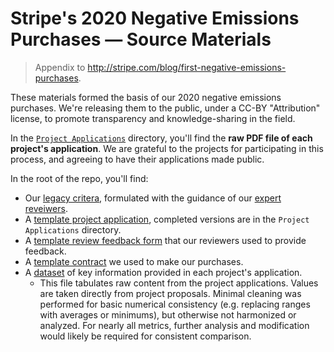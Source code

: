# Stripe's 2020 Negative Emissions Purchases — Source Materials

> Appendix to http://stripe.com/blog/first-negative-emissions-purchases.

These materials formed the basis of our 2020 negative emissions purchases. We're releasing them to the public, under a CC-BY "Attribution" license, to promote transparency and knowledge-sharing in the field.

In the [`Project Applications`](./Project%20Applications) directory, you'll find the **raw PDF file of each project's application**. We are grateful to the projects for participating in this process, and agreeing to have their applications made public.

In the root of the repo, you'll find:

- Our [legacy critera](./legacy_criteria.pdf), formulated with the guidance of our [expert reveiwers](http://stripe.com/blog/first-negative-emissions-purchases#recognition-footer).
- A [template project application](./project_applicaton_template.pdf), completed versions are in the `Project Applications` directory.
- A [template review feedback form](./feedback_form_template.pdf) that our reviewers used to provide feedback.
- A [template contract](./contract_template.pdf) we used to make our purchases.
- A [dataset](./project_data.csv) of key information provided in each project's application. 
    - This file tabulates raw content from the project applications. Values are taken directly from project proposals. Minimal cleaning was performed for basic numerical consistency (e.g. replacing ranges with averages or minimums), but otherwise not harmonized or analyzed. For nearly all metrics, further analysis and modification would likely be required for consistent comparison.

